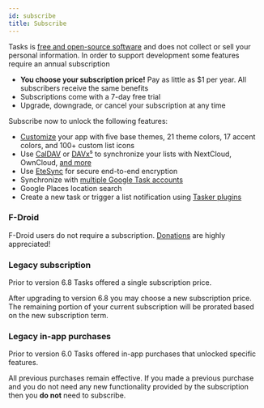 ```yaml
---
id: subscribe
title: Subscribe
---
```


Tasks is [free and open-source
software](https://en.wikipedia.org/wiki/Free_and_open-source_software) and does
not collect or sell your personal information. In order to support development
some features require an annual subscription

* **You choose your subscription price!** Pay as little as $1 per year. All
  subscribers receive the same benefits
* Subscriptions come with a 7-day free trial
* Upgrade, downgrade, or cancel your subscription at any time

Subscribe now to unlock the following features:

* [Customize](themes.md) your app with five base themes, 21 theme colors, 17
  accent colors, and 100+ custom list icons
* Use [CalDAV](caldav_intro.md) or [DAVx⁵](davx5.md) to synchronize your lists
  with NextCloud, OwnCloud, [and more](caldav_intro.md)
* Use [EteSync](https://etesync.com) for secure end-to-end encryption
* Synchronize with [multiple Google Task accounts](google_tasks_intro.md)
* Google Places location search
* Create a new task or trigger a list notification using [Tasker
  plugins](tasker.md)

### F-Droid

F-Droid users do not require a subscription. [Donations](donate.md) are highly appreciated!

### Legacy subscription

Prior to version 6.8 Tasks offered a single subscription price.

After upgrading to version 6.8 you may choose a new subscription price. The remaining portion of your current subscription will be prorated based on the new subscription term.

### Legacy in-app purchases

Prior to version 6.0 Tasks offered in-app purchases that unlocked specific features.

All previous purchases remain effective. If you made a previous purchase and you do not need any new functionality provided by the subscription then you **do not** need to subscribe.
